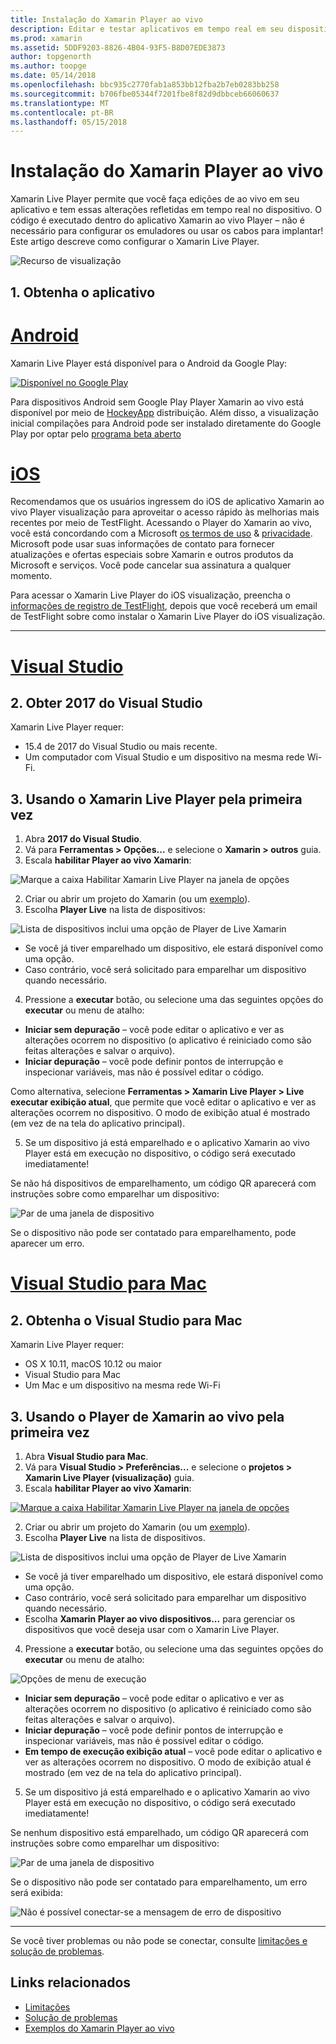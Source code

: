```yaml
---
title: Instalação do Xamarin Player ao vivo
description: Editar e testar aplicativos em tempo real em seu dispositivo iOS ou Android
ms.prod: xamarin
ms.assetid: 5DDF9203-8826-4B04-93F5-B8D07EDE3873
author: topgenorth
ms.author: toopge
ms.date: 05/14/2018
ms.openlocfilehash: bbc935c2770fab1a853bb12fba2b7eb0283bb258
ms.sourcegitcommit: b706fbe05344f7201fbe8f82d9dbbceb66060637
ms.translationtype: MT
ms.contentlocale: pt-BR
ms.lasthandoff: 05/15/2018
---
```

# <a name="xamarin-live-player-setup"></a>Instalação do Xamarin Player ao vivo

Xamarin Live Player permite que você faça edições de ao vivo em seu aplicativo e tem essas alterações refletidas em tempo real no dispositivo. O código é executado dentro do aplicativo Xamarin ao vivo Player – não é necessário para configurar os emuladores ou usar os cabos para implantar! Este artigo descreve como configurar o Xamarin Live Player.

![Recurso de visualização](~/media/shared/preview.png)

## <a name="1-get-the-app"></a>1. Obtenha o aplicativo

# <a name="androidtabandroid"></a>[Android](#tab/android)

Xamarin Live Player está disponível para o Android da Google Play:

[ ![Disponível no Google Play](install-images/google-play-badge.png)](https://play.google.com/store/apps/details?id=com.xamarin.live)

Para dispositivos Android sem Google Play Player Xamarin ao vivo está disponível por meio de [HockeyApp](https://aka.ms/xlp-hockeyapp) distribuição. Além disso, a visualização inicial compilações para Android pode ser instalado diretamente do Google Play por optar pelo [programa beta aberto](https://play.google.com/apps/testing/com.xamarin.live)

# <a name="iostabios"></a>[iOS](#tab/ios)

Recomendamos que os usuários ingressem do iOS de aplicativo Xamarin ao vivo Player visualização para aproveitar o acesso rápido às melhorias mais recentes por meio de TestFlight. Acessando o Player do Xamarin ao vivo, você está concordando com a Microsoft [os termos de uso](https://www.microsoft.com/en-us/legal/intellectualproperty/copyright/default.aspx) & [privacidade](https://privacy.microsoft.com/en-us/privacystatement). Microsoft pode usar suas informações de contato para fornecer atualizações e ofertas especiais sobre Xamarin e outros produtos da Microsoft e serviços. Você pode cancelar sua assinatura a qualquer momento.

Para acessar o Xamarin Live Player do iOS visualização, preencha o [informações de registro de TestFlight](https://fastring.xamarinliveplayer.com/), depois que você receberá um email de TestFlight sobre como instalar o Xamarin Live Player do iOS visualização.

-----

# <a name="visual-studiotabwindows"></a>[Visual Studio](#tab/windows)

## <a name="2-get-visual-studio-2017"></a>2. Obter 2017 do Visual Studio

Xamarin Live Player requer:

- 15.4 de 2017 do Visual Studio ou mais recente.
- Um computador com Visual Studio e um dispositivo na mesma rede Wi-Fi.

## <a name="3-using-xamarin-live-player-for-the-first-time"></a>3. Usando o Xamarin Live Player pela primeira vez

1. Abra **2017 do Visual Studio**.
2. Vá para **Ferramentas > Opções...**  e selecione o **Xamarin > outros** guia.
3. Escala **habilitar Player ao vivo Xamarin**:

  ![Marque a caixa Habilitar Xamarin Live Player na janela de opções](install-images/vs2017-options.png)

2. Criar ou abrir um projeto do Xamarin (ou um [exemplo](~/tools/live-player/samples.md)).
3. Escolha **Player Live** na lista de dispositivos:

  ![Lista de dispositivos inclui uma opção de Player de Live Xamarin](install-images/devices-empty-windows.png)

  * Se você já tiver emparelhado um dispositivo, ele estará disponível como uma opção.
  * Caso contrário, você será solicitado para emparelhar um dispositivo quando necessário.
4. Pressione a **executar** botão, ou selecione uma das seguintes opções do **executar** ou menu de atalho:

  - **Iniciar sem depuração** – você pode editar o aplicativo e ver as alterações ocorrem no dispositivo (o aplicativo é reiniciado como são feitas alterações e salvar o arquivo).
  - **Iniciar depuração** – você pode definir pontos de interrupção e inspecionar variáveis, mas não é possível editar o código.

  Como alternativa, selecione **Ferramentas > Xamarin Live Player > Live executar exibição atual**, que permite que você editar o aplicativo e ver as alterações ocorrem no dispositivo. O modo de exibição atual é mostrado (em vez de na tela do aplicativo principal).

5. Se um dispositivo já está emparelhado e o aplicativo Xamarin ao vivo Player está em execução no dispositivo, o código será executado imediatamente!

  Se não há dispositivos de emparelhamento, um código QR aparecerá com instruções sobre como emparelhar um dispositivo:

  ![Par de uma janela de dispositivo](install-images/manage-empty-windows.png)

  Se o dispositivo não pode ser contatado para emparelhamento, pode aparecer um erro.

# <a name="visual-studio-for-mactabmacos"></a>[Visual Studio para Mac](#tab/macos)

## <a name="2-get-visual-studio-for-mac"></a>2. Obtenha o Visual Studio para Mac

Xamarin Live Player requer:

- OS X 10.11, macOS 10.12 ou maior
- Visual Studio para Mac
- Um Mac e um dispositivo na mesma rede Wi-Fi

## <a name="3-using-xamarin-live-player-for-the-first-time"></a>3. Usando o Player de Xamarin ao vivo pela primeira vez

1. Abra **Visual Studio para Mac**.
2. Vá para **Visual Studio > Preferências...**  e selecione o **projetos > Xamarin Live Player (visualização)** guia.
3. Escala **habilitar Player ao vivo Xamarin**:

  [![Marque a caixa Habilitar Xamarin Live Player na janela de opções](install-images/vsmac-options-sml.png)](install-images/vsmac-options.png#lightbox)

2. Criar ou abrir um projeto do Xamarin (ou um [exemplo](~/tools/live-player/samples.md)).
3. Escolha **Player Live** na lista de dispositivos.

  ![Lista de dispositivos inclui uma opção de Player de Live Xamarin](install-images/devices.png)

  * Se você já tiver emparelhado um dispositivo, ele estará disponível como uma opção.
  * Caso contrário, você será solicitado para emparelhar um dispositivo quando necessário.
  * Escolha **Xamarin Player ao vivo dispositivos...**  para gerenciar os dispositivos que você deseja usar com o Xamarin Live Player.

4. Pressione a **executar** botão, ou selecione uma das seguintes opções do **executar** ou menu de atalho:

  ![Opções de menu de execução](install-images/run-menu.png)

  - **Iniciar sem depuração** – você pode editar o aplicativo e ver as alterações ocorrem no dispositivo (o aplicativo é reiniciado como são feitas alterações e salvar o arquivo).
  - **Iniciar depuração** – você pode definir pontos de interrupção e inspecionar variáveis, mas não é possível editar o código.
  - **Em tempo de execução exibição atual** – você pode editar o aplicativo e ver as alterações ocorrem no dispositivo. O modo de exibição atual é mostrado (em vez de na tela do aplicativo principal).

5. Se um dispositivo já está emparelhado e o aplicativo Xamarin ao vivo Player está em execução no dispositivo, o código será executado imediatamente!

  Se nenhum dispositivo está emparelhado, um código QR aparecerá com instruções sobre como emparelhar um dispositivo:

  ![Par de uma janela de dispositivo](install-images/manage-empty.png)

  Se o dispositivo não pode ser contatado para emparelhamento, um erro será exibida:

  ![Não é possível conectar-se a mensagem de erro de dispositivo](install-images/error-cannot-connect.png)


-----

Se você tiver problemas ou não pode se conectar, consulte [limitações e solução de problemas](~/tools/live-player/troubleshooting.md).


## <a name="related-links"></a>Links relacionados

- [Limitações](~/tools/live-player/limitations.md)
- [Solução de problemas](~/tools/live-player/troubleshooting.md)
- [Exemplos do Xamarin Player ao vivo](~/tools/live-player/samples.md)
